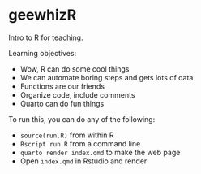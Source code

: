 # geewhizR

Intro to R for teaching.

Learning objectives:

* Wow, R can do some cool things
* We can automate boring steps and gets lots of data
* Functions are our friends
* Organize code, include comments
* Quarto can do fun things

To run this, you can do any of the following:

* `source(run.R)` from within R
* `Rscript run.R` from a command line
* `quarto render index.qmd` to make the web page
* Open `index.qmd` in Rstudio and render
